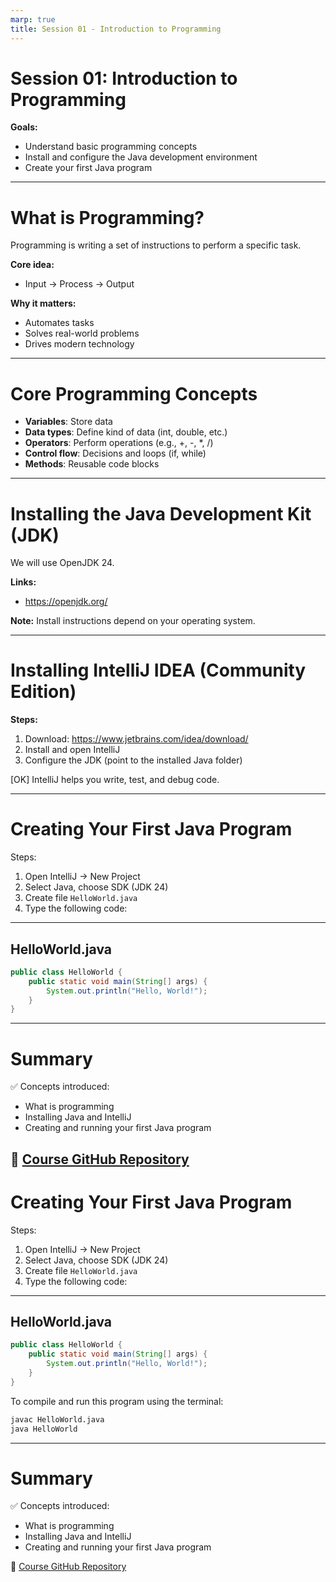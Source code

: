```yaml
---
marp: true
title: Session 01 - Introduction to Programming
---
```


# Session 01: Introduction to Programming

**Goals:**
- Understand basic programming concepts
- Install and configure the Java development environment
- Create your first Java program

---

# What is Programming?

Programming is writing a set of instructions to perform a specific task.

**Core idea:**
- Input -> Process -> Output

**Why it matters:**
- Automates tasks
- Solves real-world problems
- Drives modern technology

---

# Core Programming Concepts

- **Variables**: Store data
- **Data types**: Define kind of data (int, double, etc.)
- **Operators**: Perform operations (e.g., +, -, *, /)
- **Control flow**: Decisions and loops (if, while)
- **Methods**: Reusable code blocks

---

# Installing the Java Development Kit (JDK)

We will use OpenJDK 24.

**Links:**
- https://openjdk.org/

**Note:** Install instructions depend on your operating system.

---

# Installing IntelliJ IDEA (Community Edition)

**Steps:**
1. Download: https://www.jetbrains.com/idea/download/
2. Install and open IntelliJ
3. Configure the JDK (point to the installed Java folder)

[OK] IntelliJ helps you write, test, and debug code.

---

# Creating Your First Java Program

Steps:
1. Open IntelliJ -> New Project
2. Select Java, choose SDK (JDK 24)
3. Create file `HelloWorld.java`
4. Type the following code:

---

## HelloWorld.java

```java
public class HelloWorld {
    public static void main(String[] args) {
        System.out.println("Hello, World!");
    }
}
```

---

# Summary

✅ Concepts introduced:
- What is programming
- Installing Java and IntelliJ
- Creating and running your first Java program

🔗 [Course GitHub Repository](https://github.com/yourusername/java-training-course)
---

# Creating Your First Java Program

Steps:
1. Open IntelliJ -> New Project  
2. Select Java, choose SDK (JDK 24)  
3. Create file `HelloWorld.java`  
4. Type the following code:

---

## HelloWorld.java

```java
public class HelloWorld {
    public static void main(String[] args) {
        System.out.println("Hello, World!");
    }
}
```

To compile and run this program using the terminal:

```bash
javac HelloWorld.java
java HelloWorld
```

---

# Summary

✅ Concepts introduced:
- What is programming  
- Installing Java and IntelliJ  
- Creating and running your first Java program

🔗 [Course GitHub Repository](https://github.com/yourusername/java-training-course)
